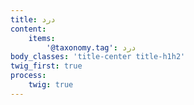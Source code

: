 ```yaml
---
title: درد
content:
    items:  
        '@taxonomy.tag': درد
body_classes: 'title-center title-h1h2'
twig_first: true
process:
    twig: true
---
```

